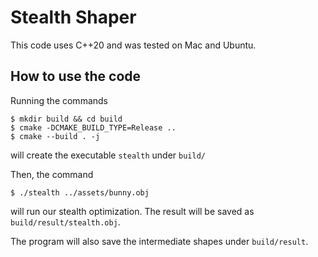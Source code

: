 # Stealth Shaper

This code uses C++20 and was tested on Mac and Ubuntu.

## How to use the code
Running the commands
```
$ mkdir build && cd build
$ cmake -DCMAKE_BUILD_TYPE=Release ..
$ cmake --build . -j
```
will create the executable ```stealth``` under ```build/```


Then, the command
```
$ ./stealth ../assets/bunny.obj
```
will run our stealth optimization. The result will be saved as ```build/result/stealth.obj```.

The program will also save the intermediate shapes under ```build/result```.